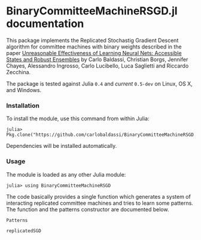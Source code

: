 # BinaryCommitteeMachineRSGD.jl documentation

This package implements the Replicated Stochastig Gradient Descent algorithm for
committee machines with binary weights described in the paper
[Unreasonable Effectiveness of Learning Neural Nets: Accessible States and Robust Ensembles](http://arxiv.org/abs/1605.06444)
by Carlo Baldassi, Christian Borgs, Jennifer Chayes, Alessandro Ingrosso, Carlo Lucibello, Luca Saglietti and Riccardo Zecchina.

The package is tested against Julia `0.4` and *current* `0.5-dev` on Linux, OS X, and Windows.

### Installation

To install the module, use this command from within Julia:

```
julia> Pkg.clone("https://github.com/carlobaldassi/BinaryCommitteeMachineRSGD.jl")
```

Dependencies will be installed automatically.

### Usage

The module is loaded as any other Julia module:

```
julia> using BinaryCommitteeMachineRSGD
```

The code basically provides a single function which generates a system of interacting
replicated committee machines and tries to learn some patterns. The function and the
patterns constructor are documented below.

```@docs
Patterns
```

```@docs
replicatedSGD
```

